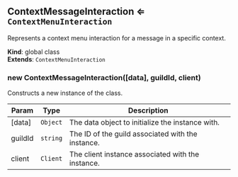 <a name="ContextMessageInteraction"></a>

## ContextMessageInteraction ⇐ <code>ContextMenuInteraction</code>
Represents a context menu interaction for a message in a specific context.

**Kind**: global class  
**Extends**: <code>ContextMenuInteraction</code>  
<a name="new_ContextMessageInteraction_new"></a>

### new ContextMessageInteraction([data], guildId, client)
Constructs a new instance of the class.


| Param | Type | Description |
| --- | --- | --- |
| [data] | <code>Object</code> | The data object to initialize the instance with. |
| guildId | <code>string</code> | The ID of the guild associated with the instance. |
| client | <code>Client</code> | The client instance associated with the instance. |

